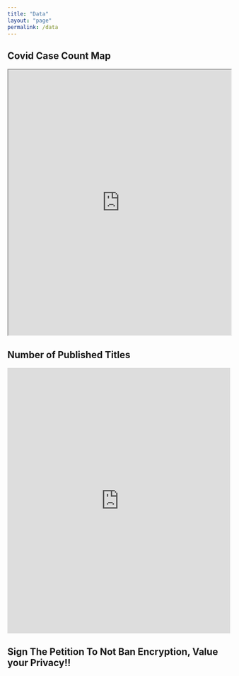 ```yaml
---
title: "Data"
layout: "page"
permalink: /data
---
```


## Covid Case Count Map

<iframe src="https://ourworldindata.org/grapher/total-cases-covid-19?tab=map" width="100%" height="600px"></iframe>

## Number of Published Titles

<iframe src="https://ourworldindata.org/grapher/number-of-published-titles" loading="lazy" style="width: 100%; height: 600px; border: 0px none;"></iframe>

## Sign The Petition To Not Ban Encryption, Value your Privacy!!

<link href='https://actionnetwork.org/css/style-embed-v3.css' rel='stylesheet' type='text/css' /><script src='https://actionnetwork.org/widgets/v3/petition/dont-let-congress-kill-encryption?format=js&source=widget&referrer=[object Object]'></script><div id='can-petition-area-dont-let-congress-kill-encryption' style='width: 100%'><!-- this div is the target for our HTML insertion --></div>
